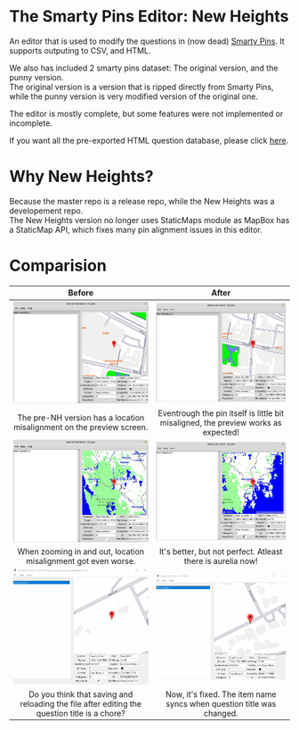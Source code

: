 # The Smarty Pins Editor: New Heights

An editor that is used to modify the questions in (now dead) [Smarty Pins](https://smartypins.withgoogle.com).
It supports outputing to CSV, and HTML.

We also has included 2 smarty pins dataset: The original version, and the punny version.  
The original version is a version that is ripped directly from Smarty Pins, while the punny version is very modified version of the original one.

The editor is mostly complete, but some features were not implemented or incomplete.

If you want all the pre-exported HTML question database, please click [here](https://crawlerop.github.io/everysmartypinsquestions/).

# Why New Heights?

Because the master repo is a release repo, while the New Heights was a developement repo.  
The New Heights version no longer uses StaticMaps module as MapBox has a StaticMap API, which fixes many pin alignment issues in this editor.

# Comparision

Before            |  After
:----------------:|:-------------------------:
![Wrong 1](https://raw.githubusercontent.com/Crawlerop/everysmartypinsquestions/newheights/imgs/wrong1.png)  |  ![Correct 1](https://raw.githubusercontent.com/Crawlerop/everysmartypinsquestions/newheights/imgs/correct1.png)
The pre-NH version has a location misalignment on the preview screen. | Eventrough the pin itself is little bit misaligned, the preview works as expected!
![Wrong 2](https://raw.githubusercontent.com/Crawlerop/everysmartypinsquestions/newheights/imgs/wrong2.png)  |  ![Correct 2](https://raw.githubusercontent.com/Crawlerop/everysmartypinsquestions/newheights/imgs/correct2.png)
When zooming in and out, location misalignment got even worse. | It's better, but not perfect. Atleast there is aurelia now!
![Rename Wrong](https://raw.githubusercontent.com/Crawlerop/everysmartypinsquestions/newheights/imgs/renamewrong.gif)  |  ![Rename Correct](https://raw.githubusercontent.com/Crawlerop/everysmartypinsquestions/newheights/imgs/renamecorrect.gif)
Do you think that saving and reloading the file after editing the question title is a chore? | Now, it's fixed. The item name syncs when question title was changed.
